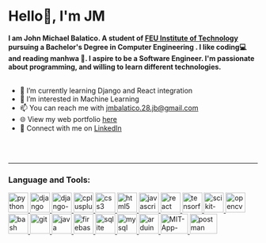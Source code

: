 

<h1>Hello👋, I'm JM</h1>
<b>I am John Michael Balatico. A student of <a href="https://www.feutech.edu.ph/">FEU Institute of Technology</a> pursuing a Bachelor's Degree in Computer Engineering . I like coding💻  and reading manhwa 📖.
I aspire to be a Software Engineer. I'm passionate about programming, and willing to learn different technologies.</b>
<br>
<br>

- 🌱 I’m currently learning Django and React integration<br>
- 👀 I’m interested in Machine Learning
- 📫 You can reach me with <a href="mailto:jmbalatico.28.jb@gmail.com" target="_blank">jmbalatico.28.jb@gmail.com</a><br>
- 🌐 View my web portfolio [here](https://jm-balatico.vercel.app/)
- 👥 Connect with me on [LinkedIn](https://www.linkedin.com/in/john-michael-balatico-ba328530a/)
<!---
- 💞️ I’m looking to collaborate on ...
- 📫 How to reach me ...
- 😄 Pronouns: ...
- ⚡ Fun fact: ...
--->
<!---
Emmm-07/Emmm-07 is a ✨ special ✨ repository because its `README.md` (this file) appears on your GitHub profile.
You can click the Preview link to take a look at your changes.
--->
<br><br>
<hr>


<h3>Language and Tools:</h3>
<p>
        <a href="https://www.python.org" target="_blank" rel="noreferrer"> <img src="https://skillicons.dev/icons?i=python" alt="python" width="40" height="40"/> </a>
        <a href="https://www.djangoproject.com/" target="_blank" rel="noreferrer"> <img src="https://skillicons.dev/icons?i=django" alt="django" width="40" height="40"/> </a>
        <a href="https://www.django-rest-framework.org/" target="_blank" rel="noreferrer"> <img src="https://cdn.jsdelivr.net/gh/devicons/devicon@latest/icons/djangorest/djangorest-original.svg" alt="django-rest-framework" width="40" height="40"/> </a>
        <a href="https://www.w3schools.com/cpp/" target="_blank" rel="noreferrer"> <img src="https://skillicons.dev/icons?i=cpp" alt="cplusplus" width="40" height="40"/> </a>  
        <a href="https://www.w3schools.com/css/" target="_blank" rel="noreferrer"> <img src="https://skillicons.dev/icons?i=css" alt="css3" width="40" height="40"/> </a> 
        <a href="https://www.w3.org/html/" target="_blank" rel="noreferrer"> <img src="https://skillicons.dev/icons?i=html" alt="html5" width="40" height="40"/> </a> 
        <a href="https://developer.mozilla.org/en-US/docs/Web/JavaScript" target="_blank" rel="noreferrer"> <img src="https://skillicons.dev/icons?i=javascript" alt="javascript" width="40" height="40"/> </a>
        <a href="https://reactjs.org/" target="_blank" rel="noreferrer"> <img src="https://skillicons.dev/icons?i=react" alt="react" width="40" height="40"/> </a>    
        <a href="https://www.tensorflow.org/" target="_blank" rel="noreferrer"> <img src="https://skillicons.dev/icons?i=tensorflow" alt="tensorflow" width="40" height="40"/> </a> 
        <a href="https://scikit-learn.org/" target="_blank" rel="noreferrer"> <img src="https://skillicons.dev/icons?i=scikitlearn" alt="scikit-learn" width="40" height="40"/> </a> 
        <a href="https://opencv.org/" target="_blank" rel="noreferrer"> <img src="https://skillicons.dev/icons?i=opencv" alt="opencv" width="40" height="40"/> </a> 
        <a href="https://www.gnu.org/software/bash/" target="_blank" rel="noreferrer"> <img src="https://skillicons.dev/icons?i=bash" alt="bash" width="40" height="40"/> </a>
        <a href="https://git-scm.com/" target="_blank" rel="noreferrer"> <img src="https://skillicons.dev/icons?i=git" alt="git" width="40" height="40"/> </a> 
        <a href="https://www.java.com" target="_blank" rel="noreferrer"> <img src="https://skillicons.dev/icons?i=java" alt="java" width="40" height="40"/> </a> 
        <a href="https://firebase.google.com/" target="_blank" rel="noreferrer"> <img src="https://skillicons.dev/icons?i=firebase" alt="firebase" width="40" height="40"/> </a> 
        <a href="https://www.sqlite.org/" target="_blank" rel="noreferrer"> <img src="https://skillicons.dev/icons?i=sqlite" alt="sqlite" width="40" height="40"/> </a>
        <a href="https://www.mysql.com/" target="_blank" rel="noreferrer"> <img src="https://skillicons.dev/icons?i=mysql" alt="mysql" width="40" height="40"/> </a>    
        <a href="https://www.arduino.cc/" target="_blank" rel="noreferrer"> <img src="https://skillicons.dev/icons?i=arduino" alt="arduino" width="40" height="40"/> </a>   
        <a href="https://ai2.appinventor.mit.edu/" target="_blank" rel="noreferrer"> <img src="https://vectorseek.com/wp-content/uploads/2023/05/MIT-App-Inventor-Logo-Vector.jpg" alt="MIT-App-Inventor-Logo-Vector" width="55" height="40"/> </a> 
        <a href="https://www.postman.com/" target="_blank" rel="noreferrer"> <img src="https://skillicons.dev/icons?i=postman" alt="postman" width="55" height="40"/> </a>   
    </p>
